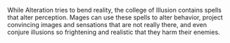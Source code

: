 While Alteration tries to bend reality, the college of Illusion contains spells that alter perception. Mages can use these spells to alter behavior, project convincing images and sensations that are not really there, and even conjure illusions so frightening and realistic that they harm their enemies.